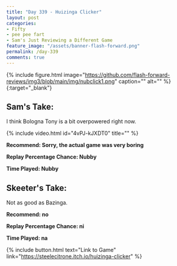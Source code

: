 ```yaml
---
title: "Day 339 - Huizinga Clicker"
layout: post
categories:
- Fifty
- pee pee fart
- Sam's Just Reviewing a Different Game
feature_image: "/assets/banner-flash-forward.png"
permalink: /day-339
comments: true
---
```


{% include figure.html image="https://github.com/flash-forward-reviews/img3/blob/main/img/nubclick1.png" caption="" alt="" %}{:target="_blank"}
 
## Sam's Take:

I think Bologna Tony is a bit overpowered right now.

{% include video.html id="4vPJ-kJXDT0" title="" %}

**Recommend: Sorry, the actual game was very boring**

**Replay Percentage Chance: Nubby**

**Time Played: Nubby**

## Skeeter's Take:

Not as good as Bazinga. 

**Recommend: no**

**Replay Percentage Chance: ni**

**Time Played: na**

{% include button.html text="Link to Game" link="https://steelecitrone.itch.io/huizinga-clicker" %}